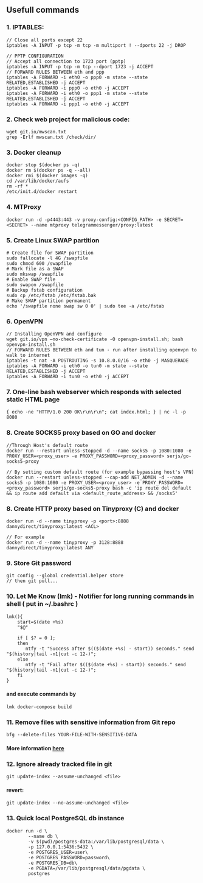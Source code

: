 ## Usefull commands
### 1. IPTABLES:
```
// Close all ports except 22
iptables -A INPUT -p tcp -m tcp -m multiport ! --dports 22 -j DROP

// PPTP CONFIGURATION
// Accept all connection to 1723 port (pptp)
iptables -A INPUT -p tcp -m tcp --dport 1723 -j ACCEPT
// FORWARD RULES BETWEEN eth and ppp
iptables -A FORWARD -i eth0 -o ppp0 -m state --state RELATED,ESTABLISHED -j ACCEPT
iptables -A FORWARD -i ppp0 -o eth0 -j ACCEPT
iptables -A FORWARD -i eth0 -o ppp1 -m state --state RELATED,ESTABLISHED -j ACCEPT
iptables -A FORWARD -i ppp1 -o eth0 -j ACCEPT
```

### 2. Check web project for malicious code:
```
wget git.io/mwscan.txt
grep -Erlf mwscan.txt /check/dir/
```

### 3. Docker cleanup
```
docker stop $(docker ps -q)
docker rm $(docker ps -q --all)
docker rmi $(docker images -q)
cd /var/lib/docker/aufs
rm -rf *
/etc/init.d/docker restart
```

### 4. MTProxy
```
docker run -d -p4443:443 -v proxy-config:<CONFIG_PATH> -e SECRET=<SECRET> --name mtproxy telegrammessenger/proxy:latest
```

### 5. Create Linux SWAP partition
```
# Create file for SWAP partition
sudo fallocate -l 4G /swapfile
sudo chmod 600 /swapfile
# Mark file as a SWAP
sudo mkswap /swapfile
# Enable SWAP file
sudo swapon /swapfile
# Backup fstab configuration
sudo cp /etc/fstab /etc/fstab.bak
# Make SWAP partition permanent
echo '/swapfile none swap sw 0 0' | sudo tee -a /etc/fstab
```

### 6. OpenVPN
```
// Installing OpenVPN and configure 
wget git.io/vpn —no-check-certificate -O openvpn-install.sh; bash openvpn-install.sh
// FORWARD RULES BETWEEN eth and tun - run after installing openvpn to walk to internet
iptables -t nat -A POSTROUTING -s 10.8.0.0/16 -o eth0 -j MASQUERADE
iptables -A FORWARD -i eth0 -o tun0 -m state --state RELATED,ESTABLISHED -j ACCEPT
iptables -A FORWARD -i tun0 -o eth0 -j ACCEPT
```
### 7. One-line bash webserver which responds with selected static HTML page
```
{ echo -ne "HTTP/1.0 200 OK\r\n\r\n"; cat index.html; } | nc -l -p 8080
```
### 8. Create SOCKS5 proxy based on GO and docker
```
//Through Host's default route
docker run --restart unless-stopped -d --name socks5 -p 1080:1080 -e PROXY_USER=<proxy_user> -e PROXY_PASSWORD=<proxy_password> serjs/go-socks5-proxy

// By setting custom default route (for example bypassing host's VPN)
docker run --restart unless-stopped --cap-add NET_ADMIN -d --name socks5 -p 1080:1080 -e PROXY_USER=<proxy_user> -e PROXY_PASSWORD=<proxy_password> serjs/go-socks5-proxy bash -c 'ip route del default && ip route add default via <default_route_address> && /socks5'
```

### 8. Create HTTP proxy based on Tinyproxy (C) and docker
```
docker run -d --name tinyproxy -p <port>:8888 dannydirect/tinyproxy:latest <ACL>

// For example
docker run -d --name tinyproxy -p 3128:8888 dannydirect/tinyproxy:latest ANY
```
### 9. Store Git password
```
git config --global credential.helper store
// then git pull...
```
### 10. Let Me Know (lmk) - Notifier for long running commands in shell ( put in ~/.bashrc )
```
lmk(){
    start=$(date +%s)
    "$@"

    if [ $? = 0 ];
    then
       ntfy -t "Success after $(($(date +%s) - start)) seconds." send "$(history|tail -n1|cut -c 12-)";
    else
       ntfy -t "Fail after $(($(date +%s) - start)) seconds." send "$(history|tail -n1|cut -c 12-)";
    fi
}
```
#### and execute commands by 
```
lmk docker-compose build
```

### 11. Remove files with sensitive information from Git repo
```
bfg --delete-files YOUR-FILE-WITH-SENSITIVE-DATA
```
#### More information [here](https://rtyley.github.io/bfg-repo-cleaner/)

### 12. Ignore already tracked file in git
```
git update-index --assume-unchanged <file>
```
#### revert:
```
git update-index --no-assume-unchanged <file>
```


### 13. Quick local PostgreSQL db instance
```
docker run -d \                           
        --name db \
        -v $(pwd)/postgres-data:/var/lib/postgresql/data \
        -p 127.0.0.1:5436:5432 \
        -e POSTGRES_USER=user\
        -e POSTGRES_PASSWORD=password\
        -e POSTGRES_DB=db\
        -e PGDATA=/var/lib/postgresql/data/pgdata \
        postgres
```
